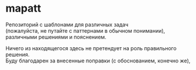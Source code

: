 # mapatt
Репозиторий с шаблонами для различных задач  
(пожалуйста, не путайте с паттернами в обычном понимании),  
различными решениями и пояснением.  

Ничего из находящегося здесь не претендует на роль правильного решения.  
Буду благодарен за внесенные поправки (с обоснованием, конечно же),  
